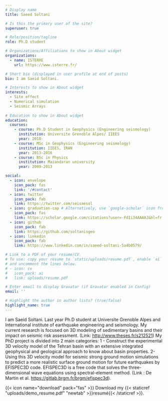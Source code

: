 ```yaml
---
# Display name
title: Saeed Soltani

# Is this the primary user of the site?
superuser: true

# Role/position/tagline
role: Ph.D student

# Organizations/Affiliations to show in About widget
organizations:
  - name: ISTERRE
    url: https://www.isterre.fr/

# Short bio (displayed in user profile at end of posts)
bio: I am Saeid Soltani.

# Interests to show in About widget
interests:
  - Site effect
  - Numerical simulation
  - Seismic Arrays
  
# Education to show in About widget
education:
  courses:
    - course: Ph.D Student in Geophysics (Engineering seismology)
      institution: Universite Grenoble Alpes/ IIEES
      year: 2018-
    - course: MSc in Geophysics (Engineering seismology)
      institution: IIEES, IRAN
      year: 2013-2016
    - course: BSc in Physics
      institution: Mazandaran university
      year: 2009-2013

social:
  - icon: envelope
    icon_pack: fas
    link: '/#contact'
  - icon: twitter
    icon_pack: fab
    link: https://twitter.com/seisaesol
  - icon: graduation-cap # Alternatively, use `google-scholar` icon from `ai` icon pack
    icon_pack: fas
    link: https://scholar.google.com/citations?user=-FdIi34AAAAJ&hl=fr
  - icon: github
    icon_pack: fab
    link: https://github.com/soltanisgeo
  - icon: linkedin
    icon_pack: fab
    link: https://www.linkedin.com/in/saeed-soltani-5a4b0579/

# Link to a PDF of your resume/CV.
# To use: copy your resume to `static/uploads/resume.pdf`, enable `ai` icons in `params.toml`,
# and uncomment the lines below.
# - icon: cv
#   icon_pack: ai
#   link: uploads/resume.pdf

# Enter email to display Gravatar (if Gravatar enabled in Config)
email: ''

# Highlight the author in author lists? (true/false)
highlight_name: true
---
```

I am Saeid Soltani. Last year Ph.D student at Universite Grenoble Alpes and International institute of earthquake engineering and seismology. My current research is focused on 3D modeling of sedimentary basins and their impact on seismic risk assessment. (Link: http://www.theses.fr/s212521)
My PhD project is divided into 2 main categories: 
1 - Construct the experimental 3D velocity model of the Tehran basin with an extensive integrated geophysical and geological approach to know about basin properties. 
2- Using this 3D velocity model for seismic strong ground motion simulations to predict a more realistic surface ground motion for future earthquakes by EFISPEC3D code. EFISPEC3D is a free code that solves the three-dimensional wave equations using spectral-element method. (Link : De Martin et al.  https://gitlab.brgm.fr/brgm/efispec3d).


{{< icon name="download" pack="fas" >}} Download my {{< staticref "uploads/demo_resume.pdf" "newtab" >}}resumé{{< /staticref >}}.

